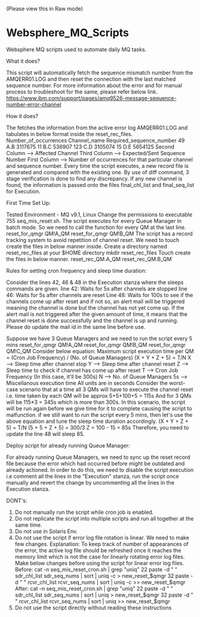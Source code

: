 (Please view this in Raw mode)
# Websphere_MQ_Scripts
Websphere MQ scripts used to automate daily MQ tasks.

What it does?

This script will automatically fetch the sequence mismatch number from the AMQERR01.LOG and then 
reset the connection with the last matched sequence number. For more information about the error 
and for manual process to troubleshoot for the same, please refer below link.
https://www.ibm.com/support/pages/amq9526-message-sequence-number-error-channel

How it does?

The fetches the information from the active error log AMQERR01.LOG and tabulates in below format 
inside the reset_rec_files.
Number_of_occurrences Channel_name Required_sequence_number
49  A.B 3117675
11  B.C 536907
123 C.D 3105074
15  D.E 5654125
Second Column --> Affected Channel
Third Column --> Expected/Sent Sequence Number
First Column --> Number of occurrences for that particular channel and sequence number.
Every time the script executes, a new record file is generated and compared with the existing one. By 
use of diff command, 3 stage verification is done to find any discrepancy. If any new channel is found, 
the information is passed onto the files final_chl_list and final_seq_list for Execution.


First Time Set Up:

Tested Environment - MQ v9.1, Linux
Change the permissions to executable 755 seq_mis_reset.sh.
The script executes for every Queue Manager in batch mode. So we need to call the function for every 
QM at the last line.
reset_for_qmgr QM\!A_QM
reset_for_qmgr QM\!B_QM
The script has a record tracking system to avoid repetition of channel reset. We need to touch create 
the files in below manner inside.
Create a directory named reset_rec_files at your $HOME directory
mkdir reset_rec_files
Touch create the files in below manner.
reset_rec_QM.A_QM
reset_rec_QM.B_QM

Rules for setting cron frequency and sleep time duration:

Consider the lines 42, 46 & 48 in the Execution stanza where the sleeps commands are given.
line 42: Waits for 5s after channels are stopped
line 46: Waits for 5s after channels are reset
Line 48: Waits for 100s to see if the channels come up after reset and if not so, an alert mail will be 
triggered meaning the channel is done but the channel has not yet come up. If the alert mail is not 
triggered after the given amount of time, it means that the channel reset is done successfully and the 
channel is up and running. Please do update the mail id in the same line before use.


Suppose we have 3 Queue Managers and we need to run the script every 5 mins
reset_for_qmgr QM\!A_QM
reset_for_qmgr QM\!B_QM
reset_for_qmgr QM\!C_QM
Consider below equation:
Maximum script execution time per QM = (Cron Job Frequency) / (No. of Queue Managers)
(X + Y + Z + 5) = T/N
X --> Sleep time after channel stop 
Y --> Sleep time after channel reset
Z --> Sleep time to check if channel has come up after reset
T --> Cron Job Frequency (In this case, it'll be 300s)
N --> No. of Queue Managers
5s --> Miscellanous execution time 
All units are in seconds
Consider the worst-case scenario that at a time all 3 QMs will have to execute the channel reset i.e. 
time taken by each QM will be approx 5+5+100+5 = 115s
And for 3 QMs will be 115*3 = 345s which is more than 300s.
In this scenario, the script will be run again before we give time for it to complete causing the script to 
malfunction.
if we still want to run the script every 5 mins, then let's use the above equation and tune the sleep time
duration accordingly.
(X + Y + Z + 5) = T/N
(5 + 5 + Z + 5) = 300/3
Z = 100 - 15 = 85s
Therefore, you need to update the line 48 will sleep 85.



Deploy script for already running Queue Manager:

For already running Queue Managers, we need to sync up the reset record file because the error which 
had occurred before might be outdated and already actioned. In order to do this, we need to disable the 
script execution i.e comment all the lines in the "Execution" stanza, run the script once manually and 
revert the change by uncommenting all the lines in the Execution stanza.


DONT's:

1. Do not manually run the script while cron job is enabled.
2. Do not replicate the script into multiple scripts and run all together at the same time.
3. Do not use in Solaris Env.
4. Do not use the script if error log file rotation is linear. We need to make few changes.
Explanation: To keep track of number of appearances of the error, the active log file should be refreshed 
once it reaches the memory limit which is not the case for linearly
rotating error log files. Make below changes before using the script for linear error log files.
Before: 
cat -n seq_mis_reset_cron.sh | grep "uniq"
22 paste -d " " sdr_chl_list sdr_seq_nums | sort | uniq -c > new_reset_$qmgr
32 paste -d " " rcvr_chl_list rcvr_seq_nums | sort | uniq -c >> new_reset_$qmgr
After:
cat -n seq_mis_reset_cron.sh | grep "uniq"
22 paste -d " " sdr_chl_list sdr_seq_nums | sort | uniq > new_reset_$qmgr
32 paste -d " " rcvr_chl_list rcvr_seq_nums | sort | uniq >> new_reset_$qmgr
5. Do not use the script directly without reading these instructions
